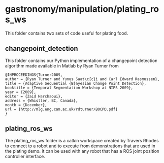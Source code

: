 # gastronomy/manipulation/plating_ros_ws

This folder contains two sets of code useful for plating food.

## changepoint_detection 

This folder contains our Python implementation of a changepoint detection algorithm made available in Matlab by Ryan Turner from
```
@INPROCEEDINGS{Turner2009,
author = {Ryan Turner and Yunus Saat\c{c}i and Carl Edward Rasmussen},
title = {Adaptive Sequential {B}ayesian Change Point Detection},
booktitle = {Temporal Segmentation Workshop at NIPS 2009},
year = {2009},
editor = {Zaid Harchaoui},
address = {Whistler, BC, Canada},
month = {December},
url = {http://mlg.eng.cam.ac.uk/rdturner/BOCPD.pdf}
}
```

## plating_ros_ws

The plating_ros_ws folder is a catkin workspace created by Travers Rhodes to connect to a robot and to execute from demonstrations that are used in the plating demo. It can be used with any robot that has a ROS joint position controller interface.
